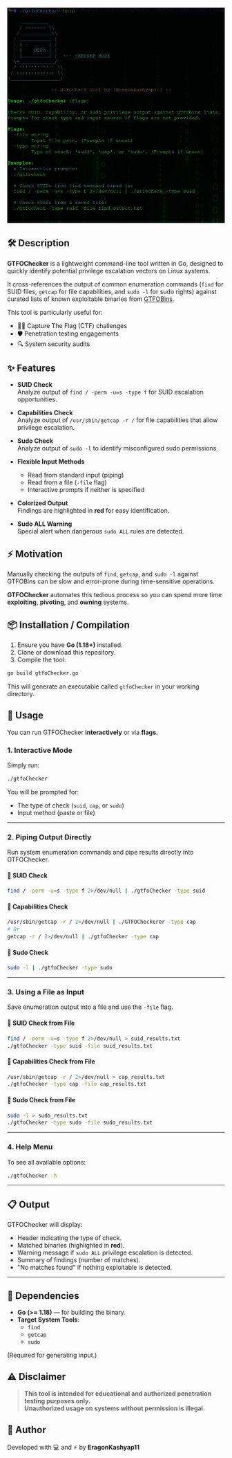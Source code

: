 ![GTFOChecker Banner](banner.png)

## 🛠️ Description

**GTFOChecker** is a lightweight command-line tool written in Go, designed to quickly identify potential privilege escalation vectors on Linux systems.

It cross-references the output of common enumeration commands (`find` for SUID files, `getcap` for file capabilities, and `sudo -l` for sudo rights) against curated lists of known exploitable binaries from [GTFOBins](https://gtfobins.github.io/).

This tool is particularly useful for:
- 🏴‍☠️ Capture The Flag (CTF) challenges
- 🛡️ Penetration testing engagements
- 🔍 System security audits


## ✨ Features

- **SUID Check**  
  Analyze output of `find / -perm -u=s -type f` for SUID escalation opportunities.

- **Capabilities Check**  
  Analyze output of `/usr/sbin/getcap -r /` for file capabilities that allow privilege escalation.

- **Sudo Check**  
  Analyze output of `sudo -l` to identify misconfigured sudo permissions.

- **Flexible Input Methods**
  - Read from standard input (piping)
  - Read from a file (`-file` flag)
  - Interactive prompts if neither is specified

- **Colorized Output**  
  Findings are highlighted in **red** for easy identification.

- **Sudo ALL Warning**  
  Special alert when dangerous `sudo ALL` rules are detected.


## ⚡ Motivation

Manually checking the outputs of `find`, `getcap`, and `sudo -l` against GTFOBins can be slow and error-prone during time-sensitive operations.

**GTFOChecker** automates this tedious process so you can spend more time **exploiting**, **pivoting**, and **owning** systems.


## 📦 Installation / Compilation

1. Ensure you have **Go (1.18+)** installed.
2. Clone or download this repository.
3. Compile the tool:

```bash
go build gtfoChecker.go
```

This will generate an executable called `gtfoChecker` in your working directory.


## 🚀 Usage

You can run GTFOChecker **interactively** or via **flags**.


### 1. Interactive Mode

Simply run:

```bash
./gtfoChecker
```

You will be prompted for:
- The type of check (`suid`, `cap`, or `sudo`)
- Input method (paste or file)

---

### 2. Piping Output Directly

Run system enumeration commands and pipe results directly into GTFOChecker.

#### 📍 SUID Check

```bash
find / -perm -u=s -type f 2>/dev/null | ./gtfoChecker -type suid
```

#### 📍 Capabilities Check

```bash
/usr/sbin/getcap -r / 2>/dev/null | ./GTFOCheckerer -type cap
# Or
getcap -r / 2>/dev/null | ./gtfoChecker -type cap
```

#### 📍 Sudo Check

```bash
sudo -l | ./gtfoChecker -type sudo
```

---

### 3. Using a File as Input

Save enumeration output into a file and use the `-file` flag.

#### 📍 SUID Check from File

```bash
find / -perm -u=s -type f 2>/dev/null > suid_results.txt
./gtfoChecker -type suid -file suid_results.txt
```

#### 📍 Capabilities Check from File

```bash
/usr/sbin/getcap -r / 2>/dev/null > cap_results.txt
./gtfoChecker -type cap -file cap_results.txt
```

#### 📍 Sudo Check from File

```bash
sudo -l > sudo_results.txt
./gtfoChecker -type sudo -file sudo_results.txt
```

---

### 4. Help Menu

To see all available options:

```bash
./gtfoChecker -h
```

---

## 📋 Output

GTFOChecker will display:
- Header indicating the type of check.
- Matched binaries (highlighted in **red**).
- Warning message if `sudo ALL` privilege escalation is detected.
- Summary of findings (number of matches).
- "No matches found" if nothing exploitable is detected.

---

## 🔗 Dependencies

- **Go (>= 1.18)** — for building the binary.
- **Target System Tools**:
  - `find`
  - `getcap`
  - `sudo`

(Required for generating input.)


## ⚠️ Disclaimer

> **This tool is intended for educational and authorized penetration testing purposes only.  
> Unauthorized usage on systems without permission is illegal.**


## 🤖 Author

Developed with 💻 and ⚡ by **EragonKashyap11**

